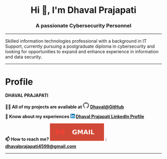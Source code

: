 <h1 align="center">Hi 👋, I'm Dhaval Prajapati</h1>
<h3 align="center">A passionate Cybersecurity Personnel</h3>

***

Skilled information technologies professional with a background in IT Support, currently pursuing a postgraduate diploma in cybersecurity and looking for opportunities to expand and enhance experience in information and data security.

***

# Profile

**DHAVAL PRAJAPATI**

**👨‍💻 All of my projects are available at  ![GitHub logo](assets/user/github.png)  [Dhaval@GitHub](https://github.com/imstrange195)**

**📄 Know about my experiences  ![LinkedIn Logo](assets/user/linkedin.png)  [Dhaval Prajapati LinkedIn Profile](https://www.linkedin.com/in/dhavalprajapati195/)**

**📫 How to reach me?  ![Gmail logo](assets/user/gmail.svg) : dhavalprajapati4599@gmail.com**


***
